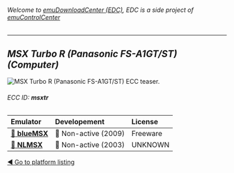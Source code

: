 ###### Welcome to [emuDownloadCenter (EDC)](https://github.com/PhoenixInteractiveNL/emuDownloadCenter/wiki/), EDC is a side project of [emuControlCenter](https://github.com/PhoenixInteractiveNL/emuControlCenter/wiki/)
***
## _MSX Turbo R (Panasonic FS-A1GT/ST) (Computer)_
![](https://raw.githubusercontent.com/wiki/PhoenixInteractiveNL/emuDownloadCenter/images_platform/ecc_msxtr_teaser.png "MSX Turbo R (Panasonic FS-A1GT/ST) ECC teaser.")
###### ECC ID: **msxtr**

| Emulator | Developement | License |
|:---------|:-------------|:--------|
| [:file_folder: **blueMSX**](https://github.com/PhoenixInteractiveNL/emuDownloadCenter/wiki/Emulator-bluemsx#menu) | :red_circle: Non-active (2009) | Freeware |
| [:file_folder: **NLMSX**](https://github.com/PhoenixInteractiveNL/emuDownloadCenter/wiki/Emulator-nlmsx#menu) | :red_circle: Non-active (2003) | UNKNOWN |

[:arrow_backward: Go to platform listing](https://github.com/PhoenixInteractiveNL/emuDownloadCenter/wiki/EDC-Platform-List)
